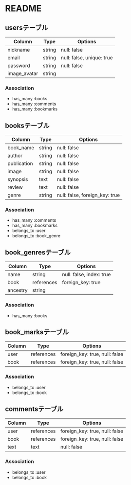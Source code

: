 # README

## usersテーブル
|Column      |Type  |Options    |
|------------|------|-----------|
|nickname    |string|null: false|
|email       |string|null: false, unique: true|
|password    |string|null: false|
|image_avatar|string| |

### Association
- has_many :books
- has_many :comments
- has_many :bookmarks


## booksテーブル
|Column     |Type  |Options    |
|-----------|------|-----------|
|book_name  |string|null: false|
|author     |string|null: false|
|publication|string|null: false|
|image      |string|null: false|
|synopsis   |text  |null: false|
|review     |text  |null: false|
|genre      |string|null: false, foreign_key: true|

### Association
- has_many :comments
- has_many :bookmarks
- belongs_to :user
- belongs_to :book_genre


## book_genresテーブル
|Column  |Type      |Options    |
|--------|----------|-----------|
|name    |string    |null: false, index: true|
|book    |references|foreign_key: true|
|ancestry|string    | |

### Association
- has_many :books


## book_marksテーブル
|Column|Type      |Options    |
|------|----------|-----------|
|user  |references|foreign_key: true, null: false|
|book  |references|foreign_key: true, null: false|

### Association
- belongs_to :user
- belongs_to :book


## commentsテーブル
|Column|Type      |Options    |
|------|----------|-----------|
|user  |references|foreign_key: true, null: false|
|book  |references|foreign_key: true, null: false|
|text  |text      |null: false|

### Association
- belongs_to :user
- belongs_to :book


<!--
table:5
詳細/users:4
    books:7
    book_genres:3
    [book_marks:Not in operation]
    comments:3
-->